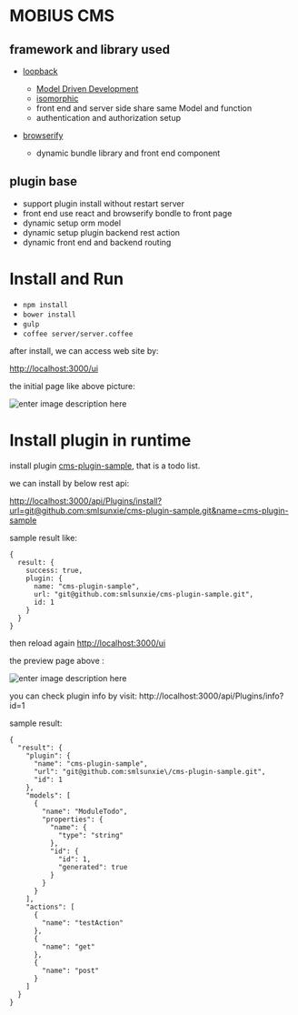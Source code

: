 # MOBIUS CMS

## framework and library used

* [loopback](http://loopback.io/)
	* [Model Driven Development](http://strongloop.com/strongblog/node-js-api-tip-model-driven-development/)
	* [isomorphic](http://strongloop.com/strongblog/node-js-loopback-2-0-whats-new/#Isomorphic%20LoopBack)
	* front end and server side share same Model and function
	* authentication and authorization setup

* [browserify](http://browserify.org/)
	* dynamic bundle  library and front end component

## plugin base

* support plugin install without restart server
* front end use react and  browserify bondle to front page
* dynamic setup orm model
* dynamic setup plugin backend rest action
* dynamic front end and backend  routing


# Install and Run

* ``npm install``
* ``bower install``
* ``gulp``
* ``coffee server/server.coffee``

after install, we can access web site by:

[http://localhost:3000/ui](http://localhost:3000/ui)

the initial page like above picture:

![enter image description here](https://lh6.googleusercontent.com/-4Vy9caO8M9k/VE8P5Ff29DI/AAAAAAAAPyY/irA1XRuDCmM/s0/%E8%9E%A2%E5%B9%95%E5%BF%AB%E7%85%A7+2014-10-28+%E4%B8%8A%E5%8D%8811.32.13.png "螢幕快照 2014-10-28 上午11.32.13.png")

# Install plugin in runtime

install plugin [cms-plugin-sample](https://github.com/smlsunxie/cms-plugin-sample), that is a todo list.

we can install by below rest api:

[http://localhost:3000/api/Plugins/install?url=git@github.com:smlsunxie/cms-plugin-sample.git&name=cms-plugin-sample](http://localhost:3000/api/Plugins/install?url=git@github.com:smlsunxie/cms-plugin-sample.git&name=cms-plugin-sample)

sample result like:

```
{
  result: {
    success: true,
    plugin: {
      name: "cms-plugin-sample",
      url: "git@github.com:smlsunxie/cms-plugin-sample.git",
      id: 1
    }
  }
}
```

then reload again [http://localhost:3000/ui](http://localhost:3000/ui)

the preview page above :

![enter image description here](https://lh6.googleusercontent.com/-iDpagqQMB0s/VE8P-8IrMvI/AAAAAAAAPyk/C9cJozsGTgE/s0/%E8%9E%A2%E5%B9%95%E5%BF%AB%E7%85%A7+2014-10-28+%E4%B8%8A%E5%8D%8811.38.06.png "螢幕快照 2014-10-28 上午11.38.06.png")


you can check plugin info by visit: http://localhost:3000/api/Plugins/info?id=1

sample result:

```
{
  "result": {
    "plugin": {
      "name": "cms-plugin-sample",
      "url": "git@github.com:smlsunxie\/cms-plugin-sample.git",
      "id": 1
    },
    "models": [
      {
        "name": "ModuleTodo",
        "properties": {
          "name": {
            "type": "string"
          },
          "id": {
            "id": 1,
            "generated": true
          }
        }
      }
    ],
    "actions": [
      {
        "name": "testAction"
      },
      {
        "name": "get"
      },
      {
        "name": "post"
      }
    ]
  }
}
```
